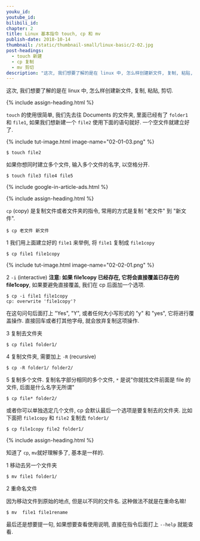 ```yaml
---
youku_id: 
youtube_id: 
bilibili_id: 
chapter: 2
title: Linux 基本指令 touch, cp 和 mv
publish-date: 2018-10-14
thumbnail: /static/thumbnail-small/linux-basic/2-02.jpg
post-headings:
  - touch 新建
  - cp 复制
  - mv 剪切
description: "这次, 我们想要了解的是在 linux 中, 怎么样创建新文件, 复制, 粘贴, 剪切."
---
```



这次, 我们想要了解的是在 linux 中, 怎么样创建新文件, 复制, 粘贴, 剪切.



{% include assign-heading.html %}

`touch` 的使用很简单, 我们先去往 Documents 的文件夹, 里面已经有了 `folder1` 和 `file1`,
如果我们想新建一个 `file2` 使用下面的语句就好. 一个空文件就建立好了.

{% include tut-image.html image-name="02-01-03.png" %}


```shell
$ touch file2
```


如果你想同时建立多个文件, 输入多个文件的名字, 以空格分开.

```shell
$ touch file3 file4 file5
```







{% include google-in-article-ads.html %}

{% include assign-heading.html %}

`cp` (copy) 是复制文件或者文件夹的指令, 常用的方式是复制 "老文件" 到 "新文件".

```shell
$ cp 老文件 新文件
```

1 我们用上面建立好的 `file1` 来举例, 将 `file1` 复制成 `file1copy`

```shell
$ cp file1 file1copy
```

{% include tut-image.html image-name="02-02-01.png" %}

2 `-i` (interactive) **注意: 如果 file1copy 已经存在, 它将会直接覆盖已存在的 file1copy**, 如果要避免直接覆盖, 我们在 cp 后面加一个选项.

```shell
$ cp -i file1 file1copy
cp: overwrite 'file1copy'?
```

在这句问句后面打上 "Yes", "Y", 或者任何大小写形式的 "y" 和 "yes", 它将进行覆盖操作. 直接回车或者打其他字母, 就会放弃复制这项操作.

3 复制去文件夹

```shell
$ cp file1 folder1/
```

4 复制文件夹, 需要加上 `-R` (recursive)

```shell
$ cp -R folder1/ folder2/
```

5 复制多个文件. 复制名字部分相同的多个文件, `*` 是说"你就找文件前面是 file 的文件, 后面是什么名字无所谓"

```shell
$ cp file* folder2/
```

或者你可以单独选定几个文件, cp 会默认最后一个选项是要复制去的文件夹. 比如下面把 `file1copy` 和 `file2` 复制去 `folder1/`

```shell
$ cp file1copy file2 folder1/
```





{% include assign-heading.html %}

知道了 `cp`, `mv`就好理解多了, 基本是一样的.

1 移动去另一个文件夹

```shell
$ mv file1 folder1/
```

2 重命名文件

因为移动文件到原始的地点, 但是以不同的文件名. 这种做法不就是在重命名嘛!

```shell
$ mv  file1 file1rename
```

最后还是想要提一句, 如果想要查看使用说明, 直接在指令后面打上 `--help` 就能查看.